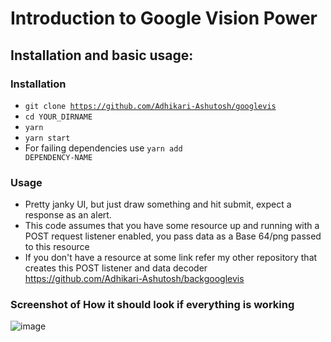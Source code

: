 # Introduction to Google Vision Power

## Installation and basic usage:

### Installation
- <code>git clone https://github.com/Adhikari-Ashutosh/googlevis</code>
- <code>cd YOUR_DIRNAME</code>
- <code>yarn</code>
- <code>yarn start</code>
- For failing dependencies use <code>yarn add DEPENDENCY-NAME</code>

### Usage
- Pretty janky UI, but just draw something and hit submit, expect a response as an alert.
- This code assumes that you have some resource up and running with a POST request listener enabled, you pass data as a Base 64/png passed to this resource
- If you don't have a resource at some link refer my other repository that creates this POST listener and data decoder https://github.com/Adhikari-Ashutosh/backgooglevis

### Screenshot of How it should look if everything is working
![image](https://user-images.githubusercontent.com/89822484/226988200-97f736f9-632b-477b-b39a-ebd729aface3.png)


